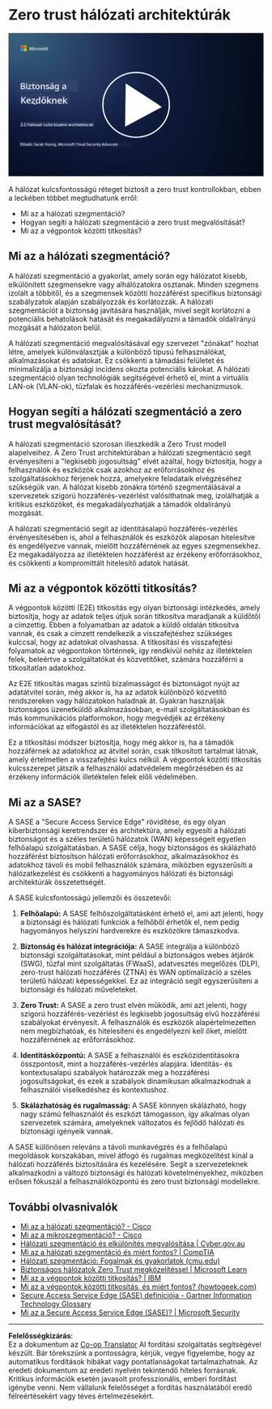 <!--
CO_OP_TRANSLATOR_METADATA:
{
  "original_hash": "680d6e14d9d33fc471c22f44679713f8",
  "translation_date": "2025-09-03T21:15:40+00:00",
  "source_file": "3.2 Networking zero trust architecture.md",
  "language_code": "hu"
}
-->
# Zero trust hálózati architektúrák

[![Nézd meg a videót](../../translated_images/3-2_placeholder.b52521a0e93e0e122f19dfbd676c836d3d527c6de1bb28fd7643aa518eae6631.hu.png)](https://learn-video.azurefd.net/vod/player?id=9f425fdb-1c53-4e67-b550-68bdac35df45)

A hálózat kulcsfontosságú réteget biztosít a zero trust kontrollokban, ebben a leckében többet megtudhatunk erről:

- Mi az a hálózati szegmentáció?  
- Hogyan segíti a hálózati szegmentáció a zero trust megvalósítását?  
- Mi az a végpontok közötti titkosítás?

## Mi az a hálózati szegmentáció?

A hálózati szegmentáció a gyakorlat, amely során egy hálózatot kisebb, elkülönített szegmensekre vagy alhálózatokra osztanak. Minden szegmens izolált a többitől, és a szegmensek közötti hozzáférést specifikus biztonsági szabályzatok alapján szabályozzák és korlátozzák. A hálózati szegmentációt a biztonság javítására használják, mivel segít korlátozni a potenciális behatolások hatását és megakadályozni a támadók oldalirányú mozgását a hálózaton belül.

A hálózati szegmentáció megvalósításával egy szervezet "zónákat" hozhat létre, amelyek különválasztják a különböző típusú felhasználókat, alkalmazásokat és adatokat. Ez csökkenti a támadási felületet és minimalizálja a biztonsági incidens okozta potenciális károkat. A hálózati szegmentáció olyan technológiák segítségével érhető el, mint a virtuális LAN-ok (VLAN-ok), tűzfalak és hozzáférés-vezérlési mechanizmusok.

## Hogyan segíti a hálózati szegmentáció a zero trust megvalósítását?

A hálózati szegmentáció szorosan illeszkedik a Zero Trust modell alapelveihez. A Zero Trust architektúrában a hálózati szegmentáció segít érvényesíteni a "legkisebb jogosultság" elvét azáltal, hogy biztosítja, hogy a felhasználók és eszközök csak azokhoz az erőforrásokhoz és szolgáltatásokhoz férjenek hozzá, amelyekre feladataik elvégzéséhez szükségük van. A hálózat kisebb zónákra történő szegmentálásával a szervezetek szigorú hozzáférés-vezérlést valósíthatnak meg, izolálhatják a kritikus eszközöket, és megakadályozhatják a támadók oldalirányú mozgását.

A hálózati szegmentáció segít az identitásalapú hozzáférés-vezérlés érvényesítésében is, ahol a felhasználók és eszközök alaposan hitelesítve és engedélyezve vannak, mielőtt hozzáférnének az egyes szegmensekhez. Ez megakadályozza az illetéktelen hozzáférést az érzékeny erőforrásokhoz, és csökkenti a kompromittált hitelesítő adatok hatását.

## Mi az a végpontok közötti titkosítás?

A végpontok közötti (E2E) titkosítás egy olyan biztonsági intézkedés, amely biztosítja, hogy az adatok teljes útjuk során titkosítva maradjanak a küldőtől a címzettig. Ebben a folyamatban az adatok a küldő oldalán titkosítva vannak, és csak a címzett rendelkezik a visszafejtéshez szükséges kulccsal, hogy az adatokat olvashassa. A titkosítási és visszafejtési folyamatok az végpontokon történnek, így rendkívül nehéz az illetéktelen felek, beleértve a szolgáltatókat és közvetítőket, számára hozzáférni a titkosítatlan adatokhoz.

Az E2E titkosítás magas szintű bizalmasságot és biztonságot nyújt az adatátvitel során, még akkor is, ha az adatok különböző közvetítő rendszereken vagy hálózatokon haladnak át. Gyakran használják biztonságos üzenetküldő alkalmazásokban, e-mail szolgáltatásokban és más kommunikációs platformokon, hogy megvédjék az érzékeny információkat az elfogástól és az illetéktelen hozzáféréstől.

Ez a titkosítási módszer biztosítja, hogy még akkor is, ha a támadók hozzáférnek az adatokhoz az átvitel során, csak titkosított tartalmat látnak, amely értelmetlen a visszafejtési kulcs nélkül. A végpontok közötti titkosítás kulcsszerepet játszik a felhasználói adatvédelem megőrzésében és az érzékeny információk illetéktelen felek előli védelmében.

## Mi az a SASE?

A SASE a "Secure Access Service Edge" rövidítése, és egy olyan kiberbiztonsági keretrendszer és architektúra, amely egyesíti a hálózati biztonságot és a széles területű hálózatok (WAN) képességeit egyetlen felhőalapú szolgáltatásban. A SASE célja, hogy biztonságos és skálázható hozzáférést biztosítson hálózati erőforrásokhoz, alkalmazásokhoz és adatokhoz távoli és mobil felhasználók számára, miközben egyszerűsíti a hálózatkezelést és csökkenti a hagyományos hálózati és biztonsági architektúrák összetettségét.

A SASE kulcsfontosságú jellemzői és összetevői:

1. **Felhőalapú:** A SASE felhőszolgáltatásként érhető el, ami azt jelenti, hogy a biztonsági és hálózati funkciók a felhőből érhetők el, nem pedig hagyományos helyszíni hardverekre és eszközökre támaszkodva.  

2. **Biztonság és hálózat integrációja:** A SASE integrálja a különböző biztonsági szolgáltatásokat, mint például a biztonságos webes átjárók (SWG), tűzfal mint szolgáltatás (FWaaS), adatvesztés megelőzés (DLP), zero-trust hálózati hozzáférés (ZTNA) és WAN optimalizáció a széles területű hálózati képességekkel. Ez az integráció segít egyszerűsíteni a biztonsági és hálózati műveleteket.  

3. **Zero Trust:** A SASE a zero trust elvén működik, ami azt jelenti, hogy szigorú hozzáférés-vezérlést és legkisebb jogosultság elvű hozzáférési szabályokat érvényesít. A felhasználók és eszközök alapértelmezetten nem megbízhatóak, és hitelesíteni és engedélyezni kell őket, mielőtt hozzáférnének az erőforrásokhoz.  

4. **Identitásközpontú:** A SASE a felhasználói és eszközidentitásokra összpontosít, mint a hozzáférés-vezérlés alapjára. Identitás- és kontextusalapú szabályok határozzák meg a hozzáférési jogosultságokat, és ezek a szabályok dinamikusan alkalmazkodnak a felhasználói viselkedéshez és kontextushoz.  

5. **Skálázhatóság és rugalmasság:** A SASE könnyen skálázható, hogy nagy számú felhasználót és eszközt támogasson, így alkalmas olyan szervezetek számára, amelyeknek változatos és fejlődő hálózati és biztonsági igényeik vannak.  

A SASE különösen releváns a távoli munkavégzés és a felhőalapú megoldások korszakában, mivel átfogó és rugalmas megközelítést kínál a hálózati hozzáférés biztosítására és kezelésére. Segít a szervezeteknek alkalmazkodni a változó biztonsági és hálózati követelményekhez, miközben erősen fókuszál a felhasználóközpontú és zero trust biztonsági modellekre.

## További olvasnivalók

- [Mi az a hálózati szegmentáció? - Cisco](https://www.cisco.com/c/en/us/products/security/what-is-network-segmentation.html#~benefits)  
- [Mi az a mikroszegmentáció? - Cisco](https://www.cisco.com/c/en/us/products/security/what-is-microsegmentation.html)  
- [Hálózati szegmentáció és elkülönítés megvalósítása | Cyber.gov.au](https://www.cyber.gov.au/resources-business-and-government/maintaining-devices-and-systems/system-hardening-and-administration/network-hardening/implementing-network-segmentation-and-segregation)  
- [Mi az a hálózati szegmentáció és miért fontos? | CompTIA](https://www.comptia.org/blog/security-awareness-training-network-segmentation)  
- [Hálózati szegmentáció: Fogalmak és gyakorlatok (cmu.edu)](https://insights.sei.cmu.edu/blog/network-segmentation-concepts-and-practices/)  
- [Biztonságos hálózatok Zero Trust megközelítéssel | Microsoft Learn](https://learn.microsoft.com/security/zero-trust/deploy/networks?WT.mc_id=academic-96948-sayoung)  
- [Mi az a végpontok közötti titkosítás? | IBM](https://www.ibm.com/topics/end-to-end-encryption)  
- [Mi az a végpontok közötti titkosítás, és miért fontos? (howtogeek.com)](https://www.howtogeek.com/711656/what-is-end-to-end-encryption-and-why-does-it-matter/)  
- [Secure Access Service Edge (SASE) definíciója - Gartner Information Technology Glossary](https://www.gartner.com/en/information-technology/glossary/secure-access-service-edge-sase)  
- [Mi az a Secure Access Service Edge (SASE)? | Microsoft Security](https://www.microsoft.com/security/business/security-101/what-is-sase?WT.mc_id=academic-96948-sayoung)  

---

**Felelősségkizárás**:  
Ez a dokumentum az [Co-op Translator](https://github.com/Azure/co-op-translator) AI fordítási szolgáltatás segítségével készült. Bár törekszünk a pontosságra, kérjük, vegye figyelembe, hogy az automatikus fordítások hibákat vagy pontatlanságokat tartalmazhatnak. Az eredeti dokumentum az eredeti nyelvén tekintendő hiteles forrásnak. Kritikus információk esetén javasolt professzionális, emberi fordítást igénybe venni. Nem vállalunk felelősséget a fordítás használatából eredő félreértésekért vagy téves értelmezésekért.